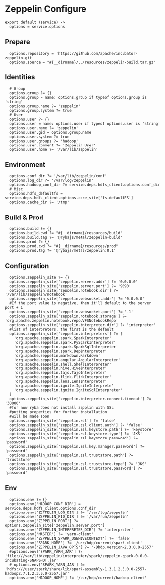 
# Zeppelin Configure

    export default (service) ->
      options = service.options

## Prepare

      options.repository = 'https://github.com/apache/incubator-zeppelin.git'
      options.source = "#{__dirname}/../resources/zeppelin-build.tar.gz"

## Identities

      # Group
      options.group ?= {}
      options.group = name: options.group if typeof options.group is 'string'
      options.group.name ?= 'zeppelin'
      options.group.system ?= true
      # User
      options.user ?= {}
      options.user = name: options.user if typeof options.user is 'string'
      options.user.name ?= 'zeppelin'
      options.user.gid = options.group.name
      options.user.system ?= true
      options.user.groups ?= 'hadoop'
      options.user.comment ?= 'Zeppelin User'
      options.user.home ?= '/var/lib/zeppelin'

## Environment

      options.conf_dir ?= '/var/lib/zeppelin/conf'
      options.log_dir ?= '/var/log/zeppelin'
      options.hadoop_conf_dir ?= service.deps.hdfs_client.options.conf_dir
      # Misc
      options.hdfs_defaultfs = service.deps.hdfs_client.options.core_site['fs.defaultFS']
      options.cache_dir ?= '/tmp'

## Build & Prod

      options.build ?= {}
      options.build.cwd ?= "#{__dirname}/resources/build"
      options.build.tag ?= '@rybajs/metal/zeppelin-build'
      options.prod ?= {}
      options.prod.cwd ?= "#{__dirname}/resources/prod"
      options.prod.tag ?= '@rybajs/metal/zeppelin:0.1'

## Configuration

      options.zeppelin_site ?= {}
      options.zeppelin_site['zeppelin.server.addr'] ?= '0.0.0.0'
      options.zeppelin_site['zeppelin.server.port'] ?= '9090'
      options.zeppelin_site['zeppelin.notebook.dir'] ?= '/var/lib/zeppelin/notebook'
      options.zeppelin_site['zeppelin.websocket.addr'] ?= '0.0.0.0'
      #If the port value is negative, then it'll default to the server port + 1
      options.zeppelin_site['zeppelin.websocket.port'] ?= '-1'
      options.zeppelin_site['zeppelin.notebook.storage'] ?= 'org.apache.zeppelin.notebook.repo.VFSNotebookRepo'
      options.zeppelin_site['zeppelin.interpreter.dir'] ?= 'interpreter'
      #list of interpreters, the first is the default 
      options.zeppelin_site['zeppelin.interpreters'] ?= [
        'org.apache.zeppelin.spark.SparkInterpreter'
        'org.apache.zeppelin.spark.PySparkInterpreter'
        'org.apache.zeppelin.spark.SparkSqlInterpreter'
        'org.apache.zeppelin.spark.DepInterpreter'
        'org.apache.zeppelin.markdown.Markdown'
        'org.apache.zeppelin.angular.AngularInterpreter'
        'org.apache.zeppelin.shell.ShellInterpreter'
        'org.apache.zeppelin.hive.HiveInterpreter'
        'org.apache.zeppelin.tajo.TajoInterpreter'
        'org.apache.zeppelin.flink.FlinkInterpreter'
        'org.apache.zeppelin.lens.LensInterpreter'
        'org.apache.zeppelin.ignite.IgniteInterprete'
        'org.apache.zeppelin.ignite.IgniteSqlInterpreter'
      ]
      options.zeppelin_site['zeppelin.interpreter.connect.timeout'] ?= '30000'
      #for now ryba does not install zepplin with SSL
      #putting properties for further installation
      #will be made soon
      options.zeppelin_site['zeppelin.ssl'] ?= 'false'
      options.zeppelin_site['zeppelin.ssl.client.auth'] ?= 'false'
      options.zeppelin_site['zeppelin.ssl.keystore.path'] ?= 'keystore'
      options.zeppelin_site['zeppelin.ssl.keystore.type'] ?= 'JKS'
      options.zeppelin_site['zeppelin.ssl.keystore.password'] ?= 'password'
      options.zeppelin_site['zeppelin.ssl.key.manager.password'] ?= 'password'
      options.zeppelin_site['zeppelin.ssl.truststore.path'] ?= 'truststore'
      options.zeppelin_site['zeppelin.ssl.truststore.type'] ?= 'JKS'
      options.zeppelin_site['zeppelin.ssl.truststore.password'] ?= 'password'

## Env

      options.env ?= {}
      options.env['HADOOP_CONF_DIR'] = service.deps.hdfs_client.options.conf_dir
      options.env['ZEPPELIN_LOG_DIR'] ?= '/var/log/zeppelin'
      options.env['ZEPPELIN_PID_DIR'] ?= '/var/run/zeppelin'
      options.env['ZEPPELIN_PORT'] ?= options.zeppelin_site['zeppelin.server.port']
      options.env['ZEPPELIN_INTERPRETER_DIR'] ?= 'interpreter'
      options.env['MASTER'] ?= 'yarn-client'
      options.env['ZEPPELIN_SPARK_USEHIVECONTEXT'] ?= 'false'
      options.env['SPARK_HOME'] ?= '/usr/hdp/current/spark-client'
      options.env['ZEPPELIN_JAVA_OPTS'] ?= '-Dhdp.version=2.3.0.0-2557'
      #options.env['SPARK_YARN_JAR'] ?= 'file:///var/lib/zeppelin/interpreter/spark/zeppelin-spark-0.6.0-incubating-SNAPSHOT.jar'
      # options.env['SPARK_YARN_JAR'] ?= 'hdfs:///user/spark/share/lib/spark-assembly-1.3.1.2.3.0.0-2557-hadoop2.7.1.2.3.0.0-2557.jar'
      options.env['HADOOP_HOME'] ?= '/usr/hdp/current/hadoop-client'
